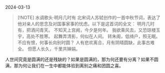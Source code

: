 2024-03-13


> [!NOTE] 水调歌头·明月几时有
> 北宋词人苏轼创作的一首中秋节词，表达了他对亲人的思念及对国事家事的忧虑。以下是这首词的全文：
>明月几时有，把酒问青天。
不知天上宫阙，今夕是何年。
我欲乘风去，又恐琼楼玉宇，高处不胜寒。
起舞弄清影，何似在人间。
转朱阁，低绮户，照无眠。
不应有恨，何事长向别时圆？
人有悲欢离合，月有阴晴圆缺，此事古难全。
但愿人长久，千里共婵娟。


人世间究竟是圆满的还是残缺的？如果是圆满的，那为何还要有分离？如果不圆满，那为何让我们在一生中都能体验到离别之痛和团圆之喜。